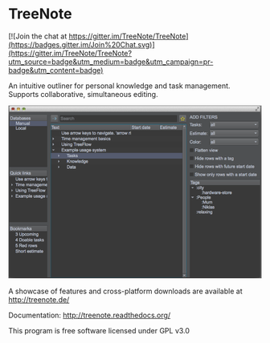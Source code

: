 # TreeNote

[![Join the chat at https://gitter.im/TreeNote/TreeNote](https://badges.gitter.im/Join%20Chat.svg)](https://gitter.im/TreeNote/TreeNote?utm_source=badge&utm_medium=badge&utm_campaign=pr-badge&utm_content=badge)

An intuitive outliner for personal knowledge and task management. Supports collaborative, simultaneous editing.

![Screemshot](/images/screenshot.png)

A showcase of features and cross-platform downloads are available at http://treenote.de/

Documentation: http://treenote.readthedocs.org/

This program is free software licensed under GPL v3.0
